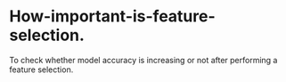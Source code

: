 # How-important-is-feature-selection.
To check whether model accuracy is increasing or not after performing a feature selection.
